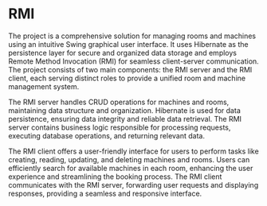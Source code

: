 # RMI
The project is a comprehensive solution for managing rooms and machines using an intuitive Swing graphical user interface. It uses Hibernate as the persistence layer for secure and organized data storage and employs Remote Method Invocation (RMI) for seamless client-server communication. The project consists of two main components: the RMI server and the RMI client, each serving distinct roles to provide a unified room and machine management system.

The RMI server handles CRUD operations for machines and rooms, maintaining data structure and organization. Hibernate is used for data persistence, ensuring data integrity and reliable data retrieval. The RMI server contains business logic responsible for processing requests, executing database operations, and returning relevant data.

The RMI client offers a user-friendly interface for users to perform tasks like creating, reading, updating, and deleting machines and rooms. Users can efficiently search for available machines in each room, enhancing the user experience and streamlining the booking process. The RMI client communicates with the RMI server, forwarding user requests and displaying responses, providing a seamless and responsive interface.
